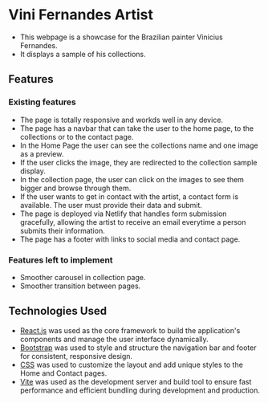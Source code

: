 # Vini Fernandes Artist

- This webpage is a showcase for the Brazilian painter Vinicius Fernandes.
- It displays a sample of his collections.

## Features

### Existing features

- The page is totally responsive and workds well in any device.
- The page has a navbar that can take the user to the home page, to the collections or to the contact page.
- In the Home Page the user can see the collections name and one image as a preview.
- If the user clicks the image, they are redirected to the collection sample display.
- In the collection page, the user can click on the images to see them bigger and browse through them.
- If the user wants to get in contact with the artist, a contact form is available. The user must provide their data and submit.
- The page is deployed via Netlify that handles form submission gracefully, allowing the artist to receive an email everytime a person submits their information.
- The page has a footer with links to social media and contact page.

### Features left to implement

- Smoother carousel in collection page.
- Smoother transition between pages.

## Technologies Used

- [React.js](https://react.dev/) was used as the core framework to build the application's components and manage the user interface dynamically.
- [Bootstrap](https://getbootstrap.com/) was used to style and structure the navigation bar and footer for consistent, responsive design.
- [CSS](https://developer.mozilla.org/en-US/docs/Web/CSS) was used to customize the layout and add unique styles to the Home and Contact pages.
- [Vite](https://vite.dev/) was used as the development server and build tool to ensure fast performance and efficient bundling during development and production.
